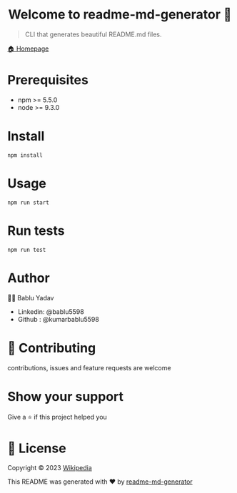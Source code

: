 <h1 align="center">Welcome to readme-md-generator 👋</h1>

> CLI that generates beautiful README.md files.

[ 🏠 Homepage](https://github.com/kumarbablu5598/Git-03)

# Prerequisites
* npm >= 5.5.0
* node >= 9.3.0

# Install
    npm install
    
# Usage
    npm run start
    
# Run tests
    npm run test
    
# Author
   👨‍💼 Bablu Yadav
   * Linkedin: @bablu5598
   * Github : @kumarbablu5598
# 🤝 Contributing   
 contributions, issues and feature requests are welcome 

# Show your support
  Give a ⭐ if this project helped you 
  
# 📝 License
 Copyright © 2023 [ Wikipedia ](https://en.wikipedia.org/wiki/README)
 
 This README was generated with ❤️ by [readme-md-generator](https://github.com/kumarbablu5598/Git-03/blob/main/README.md)
   
   
    
